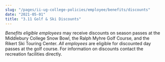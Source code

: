 ```yaml
---
slug: "/pages/ii-ug-college-policies/employee/benefits/discounts"
date: "2021-05-01"
title: "3.11 Golf & Ski Discounts"
---
```


_Benefits eligible employees_ may receive discounts on season passes at the Middlebury College Snow Bowl, the Ralph Myhre Golf Course, and the Rikert Ski Touring Center. _All employees_ are eligible for discounted day passes at the golf course. For information on discounts contact the recreation facilities directly.